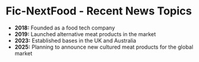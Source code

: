 # Fic-NextFood - Recent News Topics

- **2018:** Founded as a food tech company
- **2019:** Launched alternative meat products in the market
- **2023:** Established bases in the UK and Australia
- **2025:** Planning to announce new cultured meat products for the global market
